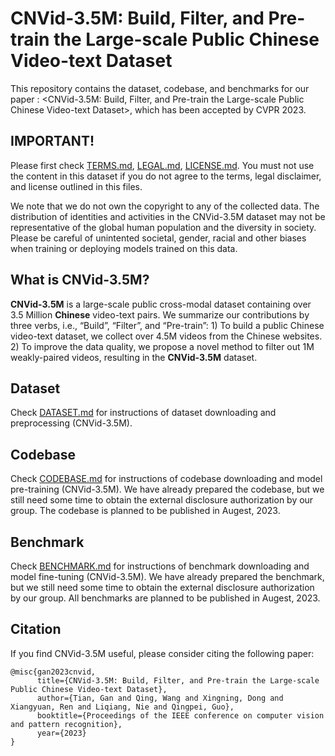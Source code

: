 # CNVid-3.5M: Build, Filter, and Pre-train the Large-scale Public Chinese Video-text Dataset

This repository contains the dataset, codebase, and benchmarks for our paper : <CNVid-3.5M: Build, Filter, and Pre-train the Large-scale Public Chinese Video-text Dataset>, which has been accepted by CVPR 2023.

## IMPORTANT!

Please first check [TERMS.md](TERMS.md), [LEGAL.md](LEGAL.md), [LICENSE.md](LICENSE.md). You must not use the content in this dataset if you do not agree to the terms, legal disclaimer, and license outlined in this files.

We note that we do not own the copyright to any of the collected data. The distribution of identities and activities in the CNVid-3.5M dataset may not be representative of the global human population and the diversity in society. Please be careful of unintented societal, gender, racial and other biases when training or deploying models trained on this data.

## What is CNVid-3.5M?

**CNVid-3.5M** is a large-scale public cross-modal dataset containing over 3.5 Million **Chinese** video-text pairs. We summarize our contributions by three verbs, i.e., “Build”, “Filter”, and “Pre-train”: 1) To build a public Chinese video-text dataset, we collect over 4.5M videos from the Chinese websites. 2) To improve the data quality, we propose a novel method to filter out 1M weakly-paired videos, resulting in the **CNVid-3.5M** dataset.

## Dataset

Check [DATASET.md](DATASET.md) for instructions of dataset downloading and preprocessing (CNVid-3.5M).

## Codebase

Check [CODEBASE.md](CODEBASE.md) for instructions of codebase downloading and model pre-training (CNVid-3.5M).
We have already prepared the codebase, but we still need some time to obtain the external disclosure authorization by our group. The codebase is planned to be published in Augest, 2023.

## Benchmark

Check [BENCHMARK.md](BENCHMARK.md) for instructions of benchmark downloading and model fine-tuning (CNVid-3.5M).
We have already prepared the benchmark, but we still need some time to obtain the external disclosure authorization by our group. All benchmarks are planned to be published in Augest, 2023.

## Citation

If you find CNVid-3.5M useful, please consider citing the following paper:
```
@misc{gan2023cnvid,
      title={CNVid-3.5M: Build, Filter, and Pre-train the Large-scale Public Chinese Video-text Dataset}, 
      author={Tian, Gan and Qing, Wang and Xingning, Dong and Xiangyuan, Ren and Liqiang, Nie and Qingpei, Guo},
      booktitle={Proceedings of the IEEE conference on computer vision and pattern recognition},
      year={2023}
}
```
